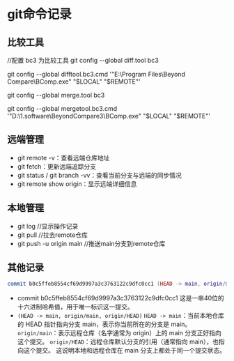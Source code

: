 # 
# git命令记录


## 比较工具

//配置 bc3 为比较工具
git config --global diff.tool bc3
 
git config --global difftool.bc3.cmd '"E:\Program Files\Beyond Compare\BComp.exe" "$LOCAL" "$REMOTE"'
 
 
git config --global merge.tool bc3
 
git config --global mergetool.bc3.cmd '"D:\1.software\BeyondCompare3\BComp.exe" "$LOCAL" "$REMOTE"'


## 远端管理

- git remote -v：查看远端仓库地址
- git fetch：更新远端追踪分支
- git status / git branch -vv：查看当前分支与远端的同步情况
- git remote show origin：显示远端详细信息

## 本地管理

- git log //显示操作记录
- git pull //拉去remote仓库
- git push -u origin main   //推送main分支到remote仓库


## 其他记录

```lua
commit b0c5ffeb8554cf69d9997a3c3763122c9dfc0cc1 (HEAD -> main, origin/main, origin/HEAD)

```
- commit b0c5ffeb8554cf69d9997a3c3763122c9dfc0cc1
    这是一串40位的十六进制哈希值，用于唯一标识这一提交。
- `(HEAD -> main, origin/main, origin/HEAD)`
    `HEAD -> main`：当前本地仓库的 HEAD 指针指向分支 main，表示你当前所在的分支是 main。
    `origin/main`：表示远程仓库（名字通常为 origin）上的 main 分支正好指向这个提交。
    `origin/HEAD`：远程仓库默认分支的引用（通常指向 main），也指向这个提交。
    这说明本地和远程仓库在 main 分支上都处于同一个提交状态。



